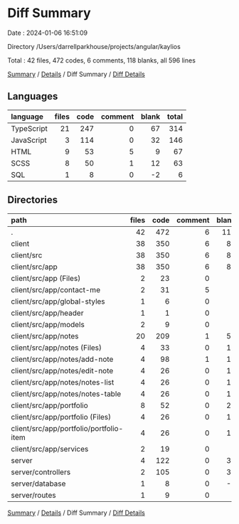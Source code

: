 # Diff Summary

Date : 2024-01-06 16:51:09

Directory /Users/darrellparkhouse/projects/angular/kaylios

Total : 42 files,  472 codes, 6 comments, 118 blanks, all 596 lines

[Summary](results.md) / [Details](details.md) / Diff Summary / [Diff Details](diff-details.md)

## Languages
| language | files | code | comment | blank | total |
| :--- | ---: | ---: | ---: | ---: | ---: |
| TypeScript | 21 | 247 | 0 | 67 | 314 |
| JavaScript | 3 | 114 | 0 | 32 | 146 |
| HTML | 9 | 53 | 5 | 9 | 67 |
| SCSS | 8 | 50 | 1 | 12 | 63 |
| SQL | 1 | 8 | 0 | -2 | 6 |

## Directories
| path | files | code | comment | blank | total |
| :--- | ---: | ---: | ---: | ---: | ---: |
| . | 42 | 472 | 6 | 118 | 596 |
| client | 38 | 350 | 6 | 88 | 444 |
| client/src | 38 | 350 | 6 | 88 | 444 |
| client/src/app | 38 | 350 | 6 | 88 | 444 |
| client/src/app (Files) | 2 | 23 | 0 | 0 | 23 |
| client/src/app/contact-me | 2 | 31 | 5 | 0 | 36 |
| client/src/app/global-styles | 1 | 6 | 0 | 0 | 6 |
| client/src/app/header | 1 | 1 | 0 | 0 | 1 |
| client/src/app/models | 2 | 9 | 0 | 1 | 10 |
| client/src/app/notes | 20 | 209 | 1 | 59 | 269 |
| client/src/app/notes (Files) | 4 | 33 | 0 | 11 | 44 |
| client/src/app/notes/add-note | 4 | 98 | 1 | 18 | 117 |
| client/src/app/notes/edit-note | 4 | 26 | 0 | 10 | 36 |
| client/src/app/notes/notes-list | 4 | 26 | 0 | 10 | 36 |
| client/src/app/notes/notes-table | 4 | 26 | 0 | 10 | 36 |
| client/src/app/portfolio | 8 | 52 | 0 | 20 | 72 |
| client/src/app/portfolio (Files) | 4 | 26 | 0 | 10 | 36 |
| client/src/app/portfolio/portfolio-item | 4 | 26 | 0 | 10 | 36 |
| client/src/app/services | 2 | 19 | 0 | 8 | 27 |
| server | 4 | 122 | 0 | 30 | 152 |
| server/controllers | 2 | 105 | 0 | 30 | 135 |
| server/database | 1 | 8 | 0 | -2 | 6 |
| server/routes | 1 | 9 | 0 | 2 | 11 |

[Summary](results.md) / [Details](details.md) / Diff Summary / [Diff Details](diff-details.md)